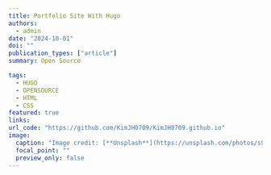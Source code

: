 ```yaml
---
title: Portfolio Site With Hugo
authors:
  - admin
date: "2024-10-01"
doi: ""
publication_types: ["article"]
summary: Open Source

tags:
  - HUGO
  - OPENSOURCE
  - HTML
  - CSS
featured: true
links:
url_code: "https://github.com/KimJH0709/KimJH0709.github.io"
image:
  caption: "Image credit: [**Unsplash**](https://unsplash.com/photos/s9CC2SKySJM)"
  focal_point: ""
  preview_only: false
---
```

